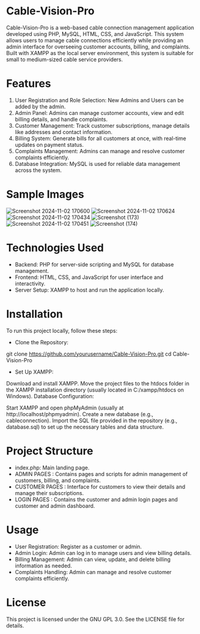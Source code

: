 # Cable-Vision-Pro

Cable-Vision-Pro is a web-based cable connection management application developed using PHP, MySQL, HTML, CSS, and JavaScript. This system allows users to manage cable connections efficiently while providing an admin interface for overseeing customer accounts, billing, and complaints. Built with XAMPP as the local server environment, this system is suitable for small to medium-sized cable service providers.

# Features

1. User Registration and Role Selection: New Admins and Users can be added by the admin.
2. Admin Panel: Admins can manage customer accounts, view and edit billing details, and handle complaints.
3. Customer Management: Track customer subscriptions, manage details like addresses and contact information.
4. Billing System: Generate bills for all customers at once, with real-time updates on payment status.
5. Complaints Management: Admins can manage and resolve customer complaints efficiently.
6. Database Integration: MySQL is used for reliable data management across the system.


# Sample Images


![Screenshot 2024-11-02 170600](https://github.com/user-attachments/assets/661649ac-0a6e-4511-9c3b-e00d2ede3346)
![Screenshot 2024-11-02 170624](https://github.com/user-attachments/assets/3462551d-2a94-4caf-8172-62b9b0870acc)
![Screenshot 2024-11-02 170434](https://github.com/user-attachments/assets/3d478a3e-4800-4af0-ab10-fca21764631b)
![Screenshot (173)](https://github.com/user-attachments/assets/03f11521-498e-4966-bfdd-e5f4f0844f97)
![Screenshot 2024-11-02 170451](https://github.com/user-attachments/assets/0012d680-c923-4bfe-9a84-be5b5cfa1242)
![Screenshot (174)](https://github.com/user-attachments/assets/506766c0-2fe5-450c-850f-7fc7a1106bf6)



# Technologies Used

* Backend: PHP for server-side scripting and MySQL for database management.
* Frontend: HTML, CSS, and JavaScript for user interface and interactivity.
* Server Setup: XAMPP to host and run the application locally.

# Installation

To run this project locally, follow these steps:

* Clone the Repository:

git clone https://github.com/yourusername/Cable-Vision-Pro.git
cd Cable-Vision-Pro

* Set Up XAMPP:

Download and install XAMPP.
Move the project files to the htdocs folder in the XAMPP installation directory (usually located in C:/xampp/htdocs on Windows).
Database Configuration:

Start XAMPP and open phpMyAdmin (usually at http://localhost/phpmyadmin).
Create a new database (e.g., cableconnection).
Import the SQL file provided in the repository (e.g., database.sql) to set up the necessary tables and data structure.

# Project Structure

* index.php: Main landing page.
* ADMIN PAGES : Contains pages and scripts for admin management of customers, billing, and complaints.
* CUSTOMER PAGES : Interface for customers to view their details and manage their subscriptions.
* LOGIN PAGES : Contains the customer and admin login pages and customer and admin dashboard.

# Usage

* User Registration: Register as a customer or admin.
* Admin Login: Admin can log in to manage users and view billing details.
* Billing Management: Admin can view, update, and delete billing information as needed.
* Complaints Handling: Admin can manage and resolve customer complaints efficiently.

# License

This project is licensed under the GNU GPL 3.0. See the LICENSE file for details.
